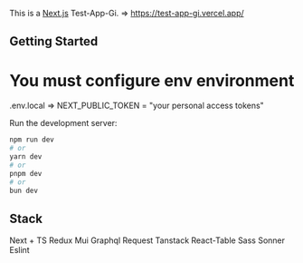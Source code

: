 This is a [Next.js](https://nextjs.org/) Test-App-Gi. => https://test-app-gi.vercel.app/

## Getting Started

# You must configure env environment

.env.local => NEXT_PUBLIC_TOKEN = "your personal access tokens"

Run the development server:

```bash
npm run dev
# or
yarn dev
# or
pnpm dev
# or
bun dev
```

## Stack

Next + TS
Redux
Mui
Graphql Request
Tanstack React-Table
Sass
Sonner
Eslint
